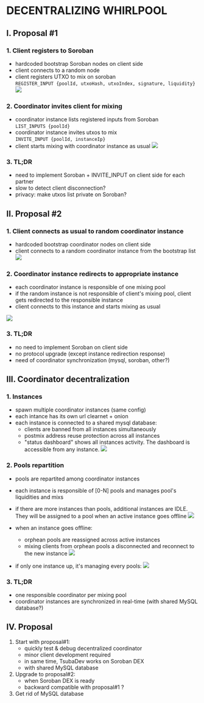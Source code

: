 # DECENTRALIZING WHIRLPOOL


## I. Proposal #1

### 1. Client registers  to Soroban
- hardcoded bootstrap Soroban nodes on client side
- client connects to a random node
- client registers UTXO to mix on soroban  
    `REGISTER_INPUT {poolId, utxoHash, utxoIndex, signature, liquidity}`
![](charts/proposal1-client-soroban.png)


### 2. Coordinator invites client for mixing
- coordinator instance lists registered inputs from Soroban  
    `LIST_INPUTS {poolId}`
- coordinator instance invites utxos to mix  
    `INVITE_INPUT {poolId, instanceIp}`
- client starts mixing with coordinator instance as usual
![](charts/proposal1-invite.png)


### 3. TL;DR
- need to implement Soroban + INVITE_INPUT on client side for each partner
- slow to detect client disconnection?
- privacy: make utxos list private on Soroban?


## II. Proposal #2
### 1. Client connects as usual to random coordinator instance
- hardcoded bootstrap coordinator nodes on client side
- client connects to a random coordinator instance from the bootstrap list
![](charts/proposal-client-connect.png)

### 2. Coordinator instance redirects to appropriate instance
- each coordinator instance is responsible of one mixing pool
- if the random instance is not responsible of client's mixing pool, client gets redirected to the responsible instance
- client connects to this instance and starts mixing as usual

![](charts/proposal-client-redirect-simple.png)


### 3. TL;DR
- no need to implement Soroban on client side
- no protocol upgrade (except instance redirection response)
- need of coordinator synchronization (mysql, soroban, other?)


## III. Coordinator decentralization

### 1. Instances
- spawn multiple coordinator instances (same config)
- each intance has its own url clearnet + onion
- each instance is connected to a shared mysql database:
    * clients are banned from all instances simultaneously
    * postmix address reuse protection across all instances
    * "status dashboard" shows all instances activity. The dashboard is accessible from any instance.
![](charts/proposal-coordinators.png)


### 2. Pools repartition

- pools are repartited among coordinator instances
- each instance is responsible of [0-N] pools and manages pool's liquidities and mixs
- if there are more instances than pools, additional instances are IDLE. They will be assigned to a pool when an active instance goes offline
![](charts/proposal-sync.png)

- when an instance goes offline:
    * orphean pools are reassigned across active instances
    * mixing clients from orphean pools a disconnected and reconnect to the new instance
![](charts/proposal-sync-offline.png)


- if only one instance up, it's managing every pools:
![](charts/proposal-sync-single.png)


### 3. TL;DR
- one responsible coordinator per mixing pool
- coordinator instances are synchronized in real-time (with shared MySQL database?)


## IV. Proposal

1. Start with proposal#1:
    * quickly test & debug decentralized coordinator
    * minor client development required
    * in same time, TsubaDev works on Soroban DEX
    * with shared MySQL database
2. Upgrade to proposal#2:
    * when Soroban DEX is ready
    * backward compatible with proposal#1 ?
3. Get rid of MySQL database